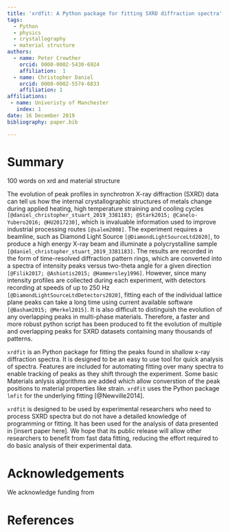 ```yaml
---
title: 'xrdfit: A Python package for fitting SXRD diffraction spectra'
tags:
  - Python
  - physics
  - crystallography
  - material structure
authors:
  - name: Peter Crowther
    orcid: 0000-0002-5430-6924
    affiliation:  1
  - name: Christopher Daniel
	orcid: 0000-0002-5574-6833
    affiliation: 1
affiliations:
 - name: Univeristy of Manchester
   index: 1
date: 16 December 2019
bibliography: paper.bib

---
```


# Summary

100 words on xrd and material structure

The evolution of peak profiles in synchrotron X-ray diffraction (SXRD) data can tell us how the internal crystallographic structures of metals change during applied heating, high temperature straining and cooling cycles `[@daniel_christopher_stuart_2019_3381183; @Stark2015; @Canelo-Yubero2016; @HU2017230]`, which is invaluable information  used to improve industrial processing routes `[@salem2008]`. The experiment requires a beamline, such as Diamond Light Source `[@DiamondLightSourceLtd2020]`, to produce a high energy X-ray beam and illuminate a polycrystalline sample `[@daniel_christopher_stuart_2019_3381183]`. The results are recorded in the form of time-resolved diffraction pattern rings, which are converted into a spectra of intensity peaks versus two-theta angle for a given direction `[@Filik2017; @Ashiotis2015; @Hammersley1996]`. However, since many intensity profiles are collected during each experiment, with detectors recording at speeds of up to 250 Hz `[@DiamondLightSourceLtdDetectors2020]`, fitting each of the individual lattice plane peaks can take a long time using current available software `[@Basham2015; @Merkel2015]`. It is also difficult to distinguish the evolution of any overlapping peaks in multi-phase materials. Therefore, a faster and more robust python script has been produced to fit the evolution of multiple and overlapping peaks for SXRD datasets containing many thousands of patterns.


``xrdfit`` is an Python package for fitting the peaks found in shallow x-ray 
diffraction spectra. It is designed to be an easy to use tool for quick analysis of
spectra. Features are included for automating fitting over many spectra to enable
tracking of peaks as they shift through the experiment. Some basic Materials anlysis
algorithms are added which allow converstion of the peak positions to material properties
like strain. ``xrdfit`` uses the Python package ``lmfit`` for the underlying fitting [@Newville2014].

``xrdfit`` is designed to be used by experimental researchers who need to 
process SXRD spectra but do not have a detailed knowledge of programming or
fitting. It has been used for the analysis of data presented in [insert paper here].
We hope that its public release will allow other researchers to benefit from 
fast data fitting, reducing the effort required to do basic analysis of their
experimental data.

# Acknowledgements

We acknowledge funding from 

# References
